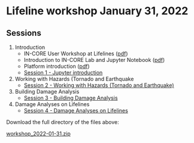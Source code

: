 # Lifeline workshop January 31, 2022

## Sessions

1. Introduction
    * IN-CORE User Workshop at Lifelines ([pdf](https://github.com/IN-CORE/incore-docs/blob/main/workshops/20220131/Intro-User-Workshop-Lifelines-Jan2022.pdf))
    * Introduction to IN-CORE Lab and Jupyter Notebook ([pdf](https://github.com/IN-CORE/incore-docs/blob/main/workshops/20220131/session1_intro.pdf))
    * Platform introduction ([pdf](https://github.com/IN-CORE/incore-docs/blob/main/workshops/20220131/intro_platform.pdf))
    * [Session 1 - Jupyter introduction](session1/session1-jupyter-intro.ipynb)
3. Working with Hazards (Tornado and Earthquake
    * [Session 2 - Working with Hazards (Tornado and Earthquake)](session2/session2-hazard.ipynb)
4. Building Damage Analysis
    * [Session 3 - Building Damage Analysis](session3/session3-building_damage_analysis.ipynb)
5. Damage Analyses on Lifelines
    * [Session 4 - Damage Analyses on Lifelines](session4/session4-damage-analyses-lifelines.ipynb)

Download the full directory of the files above:

[workshop_2022-01-31.zip](https://github.com/IN-CORE/incore-docs/blob/main/workshops/20220131/workshop_2022-01-31.zip)
